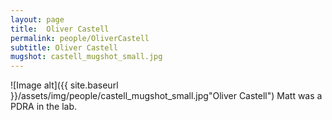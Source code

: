 ```yaml
---
layout: page
title:  Oliver Castell
permalink: people/OliverCastell
subtitle: Oliver Castell
mugshot: castell_mugshot_small.jpg
---
```

![Image alt]({{ site.baseurl }}/assets/img/people/castell_mugshot_small.jpg"Oliver Castell")
Matt was a PDRA in the lab.